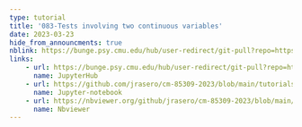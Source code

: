 ```yaml
---
type: tutorial
title: '083-Tests involving two continuous variables'
date: 2023-03-23
hide_from_announcments: true
nblink: https://bunge.psy.cmu.edu/hub/user-redirect/git-pull?repo=https%3A%2F%2Fgithub.com%2Fjrasero%2Fcm-85309-2023&branch=main&urlpath=tree%2Fcm-85309-2023%2Ftutorials%2Fweek-8%2F083-Tests_two_continuous_variables.ipynb
links:
    - url: https://bunge.psy.cmu.edu/hub/user-redirect/git-pull?repo=https%3A%2F%2Fgithub.com%2Fjrasero%2Fcm-85309-2023&branch=main&urlpath=tree%2Fcm-85309-2023%2Ftutorials%2Fweek-8%2F083-Tests_two_continuous_variables.ipynb
      name: JupyterHub
    - url: https://github.com/jrasero/cm-85309-2023/blob/main/tutorials/week-8/083-Tests_two_continuous_variables.ipynb
      name: Jupyter-notebook
    - url: https://nbviewer.org/github/jrasero/cm-85309-2023/blob/main/tutorials/week-8/083-Tests_two_continuous_variables.ipynb
      name: Nbviewer
---
```

